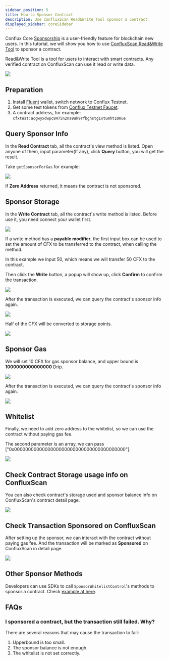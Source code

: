 ```yaml
---
sidebar_position: 5
title: How to Sponsor Contract
description: Use ConfluxScan Read&Write Tool sponsor a contract
displayed_sidebar: coreSidebar
---
```


Conflux Core [Sponsorship](../learn/core-space-basics/sponsor-mechanism.md) is a user-friendly feature for blockchain new users. In this tutorial, we will show you how to use [ConfluxScan Read&Write Tool](https://testnet.confluxscan.io/address/cfxtest:aaejuaaaaaaaaaaaaaaaaaaaaaaaaaaaaeprn7v0eh?tab=contract-viewer) to sponsor a contract.

Read&Write Tool is a tool for users to interact with smart contracts. Any verified contract on ConfluxScan can use it read or write data.

![](./imgs/sponsor/sponsor-read-methods.png)

## Preparation

1. Install [Fluent](https://fluentwallet.com/) wallet, switch network to Conflux Testnet.
2. Get some test tokens from [Conflux Testnet Faucet](https://faucet.confluxnetwork.org/).
3. A contract address, for example: `cfxtest:acgwyxdwpc8475n2na9uk9rfbghstg1xtumht10mue`

## Query Sponsor Info

In the **Read Contract** tab, all the contract's view method is listed. Open anyone of them, input parameter(If any), click **Query** button, you will get the result.

Take `getSponsorForGas` for example:

![](./imgs/sponsor/query-gas-sponsor.png)

If **Zero Address** returned, it means the contract is not sponsored.

## Sponsor Storage

In the **Write Contract** tab, all the contract's write method is listed. Before use it, you need connect your wallet first.

![](./imgs/sponsor/set-collateral-sponsor.png)

If a write method has a **payable modifier**, the first input box can be used to set the amount of CFX to be transferred to the contract, when calling the method.

In this example we input 50, which means we will transfer 50 CFX to the contract.

Then click the **Write** button, a popup will show up, click **Confirm** to confirm the transaction.

![](./imgs/sponsor/set-collateral-sponsor-popup.png)

After the transaction is executed, we can query the contract's sponsor info again. 

![](./imgs/sponsor/query-sponsor-storage-balance.png)

Half of the CFX will be converted to storage points.

![](./imgs/sponsor/query-storage-points.png)

## Sponsor Gas

We will set 10 CFX for gas sponsor balance, and upper bound is **1000000000000000** Drip.

![](./imgs/sponsor/set-gas-sponsor.png)

After the transaction is executed, we can query the contract's sponsor info again.

![](./imgs/sponsor/query-sponsor-gas-balance.png)

## Whitelist

Finally, we need to add zero address to the whitelist, so we can use the contract without paying gas fee.

The second parameter is an array, we can pass ["0x0000000000000000000000000000000000000000"].

![](./imgs/sponsor/add-zero-address-whitelist.png)

## Check Contract Storage usage info on ConfluxScan

You can also check contract's storage used and sponsor balance info on ConfluxScan's contract detail page.

![](./imgs/sponsor/contract-detail-page.jpg)

## Check Transaction Sponsored on ConfluxScan

After setting up the sponsor, we can interact with the contract without paying gas fee. And the transaction will be marked as **Sponsored** on ConfluxScan in detail page.

![](./imgs/sponsor/tx-is-sponsored.jpg)

## Other Sponsor Methods

Developers can use SDKs to call `SponsorWhitelistControl`'s methods to sponsor a contract. Check [example at here](../learn/core-space-basics/internal-contracts/sponsor-whitelist-control.md#how-to-sponsor-a-contract).

## FAQs

### I sponsored a contract, but the transaction still failed. Why?

There are several reasons that may cause the transaction to fail:

1. Upperbound is too small.
2. The sponsor balance is not enough.
3. The whitelist is not set correctly.
